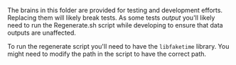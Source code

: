 The brains in this folder are provided for testing and development
efforts. Replacing them will likely break tests. As some tests
*output* you'll likely need to run the Regenerate.sh script while
developing to ensure that data outputs are unaffected.

To run the regenerate script you'll need to have the `libfaketime`
library. You might need to modify the path in the script to have the
correct path.
